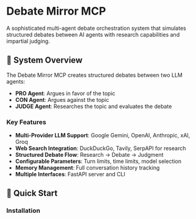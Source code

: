 # Debate Mirror MCP

A sophisticated multi-agent debate orchestration system that simulates structured debates between AI agents with research capabilities and impartial judging.

## 🧠 System Overview

The Debate Mirror MCP creates structured debates between two LLM agents:
- **PRO Agent**: Argues in favor of the topic
- **CON Agent**: Argues against the topic  
- **JUDGE Agent**: Researches the topic and evaluates the debate

### Key Features

- **Multi-Provider LLM Support**: Google Gemini, OpenAI, Anthropic, xAI, Groq
- **Web Search Integration**: DuckDuckGo, Tavily, SerpAPI for research
- **Structured Debate Flow**: Research → Debate → Judgment
- **Configurable Parameters**: Turn limits, time limits, model selection
- **Memory Management**: Full conversation history tracking
- **Multiple Interfaces**: FastAPI server and CLI

## 🚀 Quick Start

### Installation
